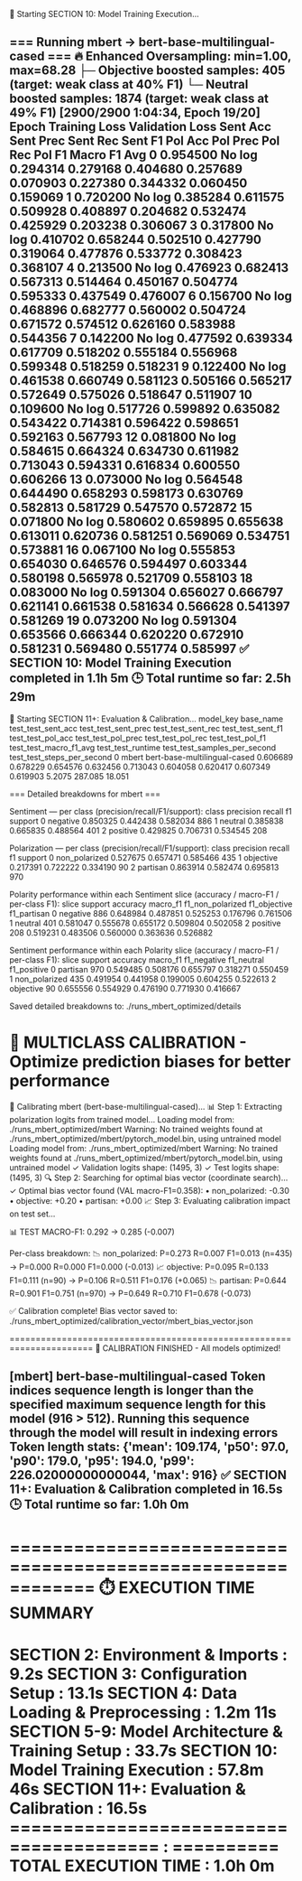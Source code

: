 🚀 Starting SECTION 10: Model Training Execution...

=== Running mbert -> bert-base-multilingual-cased ===
🔥 Enhanced Oversampling: min=1.00, max=68.28
   ├─ Objective boosted samples: 405 (target: weak class at 40% F1)
   └─ Neutral boosted samples: 1874 (target: weak class at 49% F1)
 [2900/2900 1:04:34, Epoch 19/20]
Epoch	Training Loss	Validation Loss	Sent Acc	Sent Prec	Sent Rec	Sent F1	Pol Acc	Pol Prec	Pol Rec	Pol F1	Macro F1 Avg
0	0.954500	No log	0.294314	0.279168	0.404680	0.257689	0.070903	0.227380	0.344332	0.060450	0.159069
1	0.720200	No log	0.385284	0.611575	0.509928	0.408897	0.204682	0.532474	0.425929	0.203238	0.306067
3	0.317800	No log	0.410702	0.658244	0.502510	0.427790	0.319064	0.477876	0.533772	0.308423	0.368107
4	0.213500	No log	0.476923	0.682413	0.567313	0.514464	0.450167	0.504774	0.595333	0.437549	0.476007
6	0.156700	No log	0.468896	0.682777	0.560002	0.504724	0.671572	0.574512	0.626160	0.583988	0.544356
7	0.142200	No log	0.477592	0.639334	0.617709	0.518202	0.555184	0.556968	0.599348	0.518259	0.518231
9	0.122400	No log	0.461538	0.660749	0.581123	0.505166	0.565217	0.572649	0.575026	0.518647	0.511907
10	0.109600	No log	0.517726	0.599892	0.635082	0.543422	0.714381	0.596422	0.598651	0.592163	0.567793
12	0.081800	No log	0.584615	0.664324	0.634730	0.611982	0.713043	0.594331	0.616834	0.600550	0.606266
13	0.073000	No log	0.564548	0.644490	0.658293	0.598173	0.630769	0.582813	0.581729	0.547570	0.572872
15	0.071800	No log	0.580602	0.659895	0.655638	0.613011	0.620736	0.581251	0.569069	0.534751	0.573881
16	0.067100	No log	0.555853	0.654030	0.646576	0.594497	0.603344	0.580198	0.565978	0.521709	0.558103
18	0.083000	No log	0.591304	0.656027	0.666797	0.621141	0.661538	0.581634	0.566628	0.541397	0.581269
19	0.073200	No log	0.591304	0.653566	0.666344	0.620220	0.672910	0.581231	0.569480	0.551774	0.585997
✅ SECTION 10: Model Training Execution completed in 1.1h 5m
🕒 Total runtime so far: 2.5h 29m
------------------------------------------------------------

🚀 Starting SECTION 11+: Evaluation & Calibration...
model_key	base_name	test_test_sent_acc	test_test_sent_prec	test_test_sent_rec	test_test_sent_f1	test_test_pol_acc	test_test_pol_prec	test_test_pol_rec	test_test_pol_f1	test_test_macro_f1_avg	test_test_runtime	test_test_samples_per_second	test_test_steps_per_second
0	mbert	bert-base-multilingual-cased	0.606689	0.678229	0.654576	0.632456	0.713043	0.604058	0.620417	0.607349	0.619903	5.2075	287.085	18.051

=== Detailed breakdowns for mbert ===

Sentiment — per class (precision/recall/F1/support):
class	precision	recall	f1	support
0	negative	0.850325	0.442438	0.582034	886
1	neutral	0.385838	0.665835	0.488564	401
2	positive	0.429825	0.706731	0.534545	208

Polarization — per class (precision/recall/F1/support):
class	precision	recall	f1	support
0	non_polarized	0.527675	0.657471	0.585466	435
1	objective	0.217391	0.722222	0.334190	90
2	partisan	0.863914	0.582474	0.695813	970

Polarity performance within each Sentiment slice (accuracy / macro-F1 / per-class F1):
slice	support	accuracy	macro_f1	f1_non_polarized	f1_objective	f1_partisan
0	negative	886	0.648984	0.487851	0.525253	0.176796	0.761506
1	neutral	401	0.581047	0.555678	0.655172	0.509804	0.502058
2	positive	208	0.519231	0.483506	0.560000	0.363636	0.526882

Sentiment performance within each Polarity slice (accuracy / macro-F1 / per-class F1):
slice	support	accuracy	macro_f1	f1_negative	f1_neutral	f1_positive
0	partisan	970	0.549485	0.508176	0.655797	0.318271	0.550459
1	non_polarized	435	0.491954	0.441958	0.199005	0.604255	0.522613
2	objective	90	0.655556	0.554929	0.476190	0.771930	0.416667

Saved detailed breakdowns to: ./runs_mbert_optimized/details

🎯 MULTICLASS CALIBRATION - Optimize prediction biases for better performance
======================================================================

🔧 Calibrating mbert (bert-base-multilingual-cased)...
📊 Step 1: Extracting polarization logits from trained model...
   Loading model from: ./runs_mbert_optimized/mbert
   Warning: No trained weights found at ./runs_mbert_optimized/mbert/pytorch_model.bin, using untrained model
   Loading model from: ./runs_mbert_optimized/mbert
   Warning: No trained weights found at ./runs_mbert_optimized/mbert/pytorch_model.bin, using untrained model
   ✓ Validation logits shape: (1495, 3)
   ✓ Test logits shape: (1495, 3)
🔍 Step 2: Searching for optimal bias vector (coordinate search)...
   ✓ Optimal bias vector found (VAL macro-F1=0.358):
      • non_polarized: -0.30
      •     objective: +0.20
      •      partisan: +0.00
📈 Step 3: Evaluating calibration impact on test set...

   📊 TEST MACRO-F1: 0.292 → 0.285 (-0.007)

   Per-class breakdown:
   📉 non_polarized: P=0.273 R=0.007 F1=0.013 (n=435)  →  P=0.000 R=0.000 F1=0.000 (-0.013)
   📈     objective: P=0.095 R=0.133 F1=0.111 (n=90)  →  P=0.106 R=0.511 F1=0.176 (+0.065)
   📉      partisan: P=0.644 R=0.901 F1=0.751 (n=970)  →  P=0.649 R=0.710 F1=0.678 (-0.073)

✅ Calibration complete! Bias vector saved to:
   ./runs_mbert_optimized/calibration_vector/mbert_bias_vector.json

======================================================================
🎉 CALIBRATION FINISHED - All models optimized!

[mbert] bert-base-multilingual-cased
Token indices sequence length is longer than the specified maximum sequence length for this model (916 > 512). Running this sequence through the model will result in indexing errors
Token length stats: {'mean': 109.174, 'p50': 97.0, 'p90': 179.0, 'p95': 194.0, 'p99': 226.02000000000044, 'max': 916}
✅ SECTION 11+: Evaluation & Calibration completed in 16.5s
🕒 Total runtime so far: 1.0h 0m
------------------------------------------------------------

============================================================
⏱️  EXECUTION TIME SUMMARY
============================================================
SECTION 2: Environment & Imports         : 9.2s
SECTION 3: Configuration Setup           : 13.1s
SECTION 4: Data Loading & Preprocessing  : 1.2m 11s
SECTION 5-9: Model Architecture & Training Setup : 33.7s
SECTION 10: Model Training Execution     : 57.8m 46s
SECTION 11+: Evaluation & Calibration    : 16.5s
======================================== : ==========
TOTAL EXECUTION TIME                     : 1.0h 0m
============================================================

